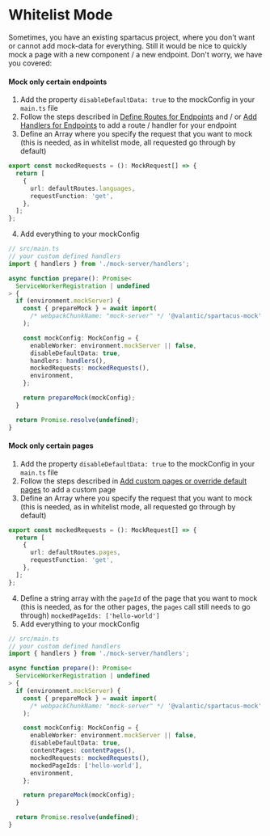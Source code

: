 # Whitelist Mode

Sometimes, you have an existing spartacus project, where you don't want or cannot add mock-data for everything.
Still it would be nice to quickly mock a page with a new component / a new endpoint. Don't worry, we have you covered:

#### Mock only certain endpoints

1. Add the property `disableDefaultData: true` to the mockConfig in your `main.ts` file
2. Follow the steps described in [Define Routes for Endpoints](#define-routes-for-endpoints) and / or [Add Handlers for Endpoints](#add-handlers-for-endpoints) to add a route / handler for your endpoint
3. Define an Array where you specify the request that you want to mock (this is needed, as in whitelist mode, all requested go through by default)

```ts
export const mockedRequests = (): MockRequest[] => {
  return [
    {
      url: defaultRoutes.languages,
      requestFunction: 'get',
    },
  ];
};
```

4. Add everything to your mockConfig

```ts
// src/main.ts
// your custom defined handlers
import { handlers } from './mock-server/handlers';

async function prepare(): Promise<
  ServiceWorkerRegistration | undefined
> {
  if (environment.mockServer) {
    const { prepareMock } = await import(
      /* webpackChunkName: "mock-server" */ '@valantic/spartacus-mock'
    );

    const mockConfig: MockConfig = {
      enableWorker: environment.mockServer || false,
      disableDefaultData: true,
      handlers: handlers(),
      mockedRequests: mockedRequests(),
      environment,
    };

    return prepareMock(mockConfig);
  }

  return Promise.resolve(undefined);
}
```

#### Mock only certain pages

1. Add the property `disableDefaultData: true` to the mockConfig in your `main.ts` file
2. Follow the steps described in [Add custom pages or override default pages](#add-custom-pages-or-override-default-pages) to add a custom page
3. Define an Array where you specify the request that you want to mock (this is needed, as in whitelist mode, all requested go through by default)

```ts
export const mockedRequests = (): MockRequest[] => {
  return [
    {
      url: defaultRoutes.pages,
      requestFunction: 'get',
    },
  ];
};
```

4. Define a string array with the `pageId` of the page that you want to mock (this is needed, as for the other pages, the `pages` call still needs to go through)
   `mockedPageIds: ['hello-world']`
5. Add everything to your mockConfig

```ts
// src/main.ts
// your custom defined handlers
import { handlers } from './mock-server/handlers';

async function prepare(): Promise<
  ServiceWorkerRegistration | undefined
> {
  if (environment.mockServer) {
    const { prepareMock } = await import(
      /* webpackChunkName: "mock-server" */ '@valantic/spartacus-mock'
    );

    const mockConfig: MockConfig = {
      enableWorker: environment.mockServer || false,
      disableDefaultData: true,
      contentPages: contentPages(),
      mockedRequests: mockedRequests(),
      mockedPageIds: ['hello-world'],
      environment,
    };

    return prepareMock(mockConfig);
  }

  return Promise.resolve(undefined);
}
```
